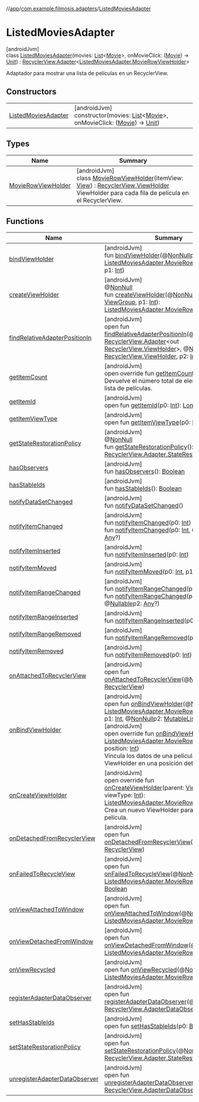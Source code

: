 //[app](../../../index.md)/[com.example.filmosis.adapters](../index.md)/[ListedMoviesAdapter](index.md)

# ListedMoviesAdapter

[androidJvm]\
class [ListedMoviesAdapter](index.md)(movies: [List](https://kotlinlang.org/api/latest/jvm/stdlib/kotlin.collections/-list/index.html)&lt;[Movie](../../com.example.filmosis.data.model.tmdb/-movie/index.md)&gt;, onMovieClick: ([Movie](../../com.example.filmosis.data.model.tmdb/-movie/index.md)) -&gt; [Unit](https://kotlinlang.org/api/latest/jvm/stdlib/kotlin/-unit/index.html)) : [RecyclerView.Adapter](https://developer.android.com/reference/kotlin/androidx/recyclerview/widget/RecyclerView.Adapter.html)&lt;[ListedMoviesAdapter.MovieRowViewHolder](-movie-row-view-holder/index.md)&gt; 

Adaptador para mostrar una lista de películas en un RecyclerView.

## Constructors

| | |
|---|---|
| [ListedMoviesAdapter](-listed-movies-adapter.md) | [androidJvm]<br>constructor(movies: [List](https://kotlinlang.org/api/latest/jvm/stdlib/kotlin.collections/-list/index.html)&lt;[Movie](../../com.example.filmosis.data.model.tmdb/-movie/index.md)&gt;, onMovieClick: ([Movie](../../com.example.filmosis.data.model.tmdb/-movie/index.md)) -&gt; [Unit](https://kotlinlang.org/api/latest/jvm/stdlib/kotlin/-unit/index.html)) |

## Types

| Name | Summary |
|---|---|
| [MovieRowViewHolder](-movie-row-view-holder/index.md) | [androidJvm]<br>class [MovieRowViewHolder](-movie-row-view-holder/index.md)(itemView: [View](https://developer.android.com/reference/kotlin/android/view/View.html)) : [RecyclerView.ViewHolder](https://developer.android.com/reference/kotlin/androidx/recyclerview/widget/RecyclerView.ViewHolder.html)<br>ViewHolder para cada fila de película en el RecyclerView. |

## Functions

| Name | Summary |
|---|---|
| [bindViewHolder](index.md#-464846293%2FFunctions%2F-912451524) | [androidJvm]<br>fun [bindViewHolder](index.md#-464846293%2FFunctions%2F-912451524)(@[NonNull](https://developer.android.com/reference/kotlin/androidx/annotation/NonNull.html)p0: [ListedMoviesAdapter.MovieRowViewHolder](-movie-row-view-holder/index.md), p1: [Int](https://kotlinlang.org/api/latest/jvm/stdlib/kotlin/-int/index.html)) |
| [createViewHolder](../-servicio-adapter/index.md#1423244545%2FFunctions%2F-912451524) | [androidJvm]<br>@[NonNull](https://developer.android.com/reference/kotlin/androidx/annotation/NonNull.html)<br>fun [createViewHolder](../-servicio-adapter/index.md#1423244545%2FFunctions%2F-912451524)(@[NonNull](https://developer.android.com/reference/kotlin/androidx/annotation/NonNull.html)p0: [ViewGroup](https://developer.android.com/reference/kotlin/android/view/ViewGroup.html), p1: [Int](https://kotlinlang.org/api/latest/jvm/stdlib/kotlin/-int/index.html)): [ListedMoviesAdapter.MovieRowViewHolder](-movie-row-view-holder/index.md) |
| [findRelativeAdapterPositionIn](../-servicio-adapter/index.md#-1238180073%2FFunctions%2F-912451524) | [androidJvm]<br>open fun [findRelativeAdapterPositionIn](../-servicio-adapter/index.md#-1238180073%2FFunctions%2F-912451524)(@[NonNull](https://developer.android.com/reference/kotlin/androidx/annotation/NonNull.html)p0: [RecyclerView.Adapter](https://developer.android.com/reference/kotlin/androidx/recyclerview/widget/RecyclerView.Adapter.html)&lt;out [RecyclerView.ViewHolder](https://developer.android.com/reference/kotlin/androidx/recyclerview/widget/RecyclerView.ViewHolder.html)&gt;, @[NonNull](https://developer.android.com/reference/kotlin/androidx/annotation/NonNull.html)p1: [RecyclerView.ViewHolder](https://developer.android.com/reference/kotlin/androidx/recyclerview/widget/RecyclerView.ViewHolder.html), p2: [Int](https://kotlinlang.org/api/latest/jvm/stdlib/kotlin/-int/index.html)): [Int](https://kotlinlang.org/api/latest/jvm/stdlib/kotlin/-int/index.html) |
| [getItemCount](get-item-count.md) | [androidJvm]<br>open override fun [getItemCount](get-item-count.md)(): [Int](https://kotlinlang.org/api/latest/jvm/stdlib/kotlin/-int/index.html)<br>Devuelve el número total de elementos en la lista de películas. |
| [getItemId](../-servicio-adapter/index.md#725914875%2FFunctions%2F-912451524) | [androidJvm]<br>open fun [getItemId](../-servicio-adapter/index.md#725914875%2FFunctions%2F-912451524)(p0: [Int](https://kotlinlang.org/api/latest/jvm/stdlib/kotlin/-int/index.html)): [Long](https://kotlinlang.org/api/latest/jvm/stdlib/kotlin/-long/index.html) |
| [getItemViewType](../-personas-adapter/index.md#714126295%2FFunctions%2F-912451524) | [androidJvm]<br>open fun [getItemViewType](../-personas-adapter/index.md#714126295%2FFunctions%2F-912451524)(p0: [Int](https://kotlinlang.org/api/latest/jvm/stdlib/kotlin/-int/index.html)): [Int](https://kotlinlang.org/api/latest/jvm/stdlib/kotlin/-int/index.html) |
| [getStateRestorationPolicy](../-servicio-adapter/index.md#1717359980%2FFunctions%2F-912451524) | [androidJvm]<br>@[NonNull](https://developer.android.com/reference/kotlin/androidx/annotation/NonNull.html)<br>fun [getStateRestorationPolicy](../-servicio-adapter/index.md#1717359980%2FFunctions%2F-912451524)(): [RecyclerView.Adapter.StateRestorationPolicy](https://developer.android.com/reference/kotlin/androidx/recyclerview/widget/RecyclerView.Adapter.StateRestorationPolicy.html) |
| [hasObservers](../-servicio-adapter/index.md#1092162006%2FFunctions%2F-912451524) | [androidJvm]<br>fun [hasObservers](../-servicio-adapter/index.md#1092162006%2FFunctions%2F-912451524)(): [Boolean](https://kotlinlang.org/api/latest/jvm/stdlib/kotlin/-boolean/index.html) |
| [hasStableIds](../-servicio-adapter/index.md#16685238%2FFunctions%2F-912451524) | [androidJvm]<br>fun [hasStableIds](../-servicio-adapter/index.md#16685238%2FFunctions%2F-912451524)(): [Boolean](https://kotlinlang.org/api/latest/jvm/stdlib/kotlin/-boolean/index.html) |
| [notifyDataSetChanged](../-servicio-adapter/index.md#-1095556076%2FFunctions%2F-912451524) | [androidJvm]<br>fun [notifyDataSetChanged](../-servicio-adapter/index.md#-1095556076%2FFunctions%2F-912451524)() |
| [notifyItemChanged](../-servicio-adapter/index.md#-1721030169%2FFunctions%2F-912451524) | [androidJvm]<br>fun [notifyItemChanged](../-servicio-adapter/index.md#-1721030169%2FFunctions%2F-912451524)(p0: [Int](https://kotlinlang.org/api/latest/jvm/stdlib/kotlin/-int/index.html))<br>fun [notifyItemChanged](../-servicio-adapter/index.md#748267402%2FFunctions%2F-912451524)(p0: [Int](https://kotlinlang.org/api/latest/jvm/stdlib/kotlin/-int/index.html), @[Nullable](https://developer.android.com/reference/kotlin/androidx/annotation/Nullable.html)p1: [Any](https://kotlinlang.org/api/latest/jvm/stdlib/kotlin/-any/index.html)?) |
| [notifyItemInserted](../-servicio-adapter/index.md#2137269507%2FFunctions%2F-912451524) | [androidJvm]<br>fun [notifyItemInserted](../-servicio-adapter/index.md#2137269507%2FFunctions%2F-912451524)(p0: [Int](https://kotlinlang.org/api/latest/jvm/stdlib/kotlin/-int/index.html)) |
| [notifyItemMoved](../-servicio-adapter/index.md#-1694317867%2FFunctions%2F-912451524) | [androidJvm]<br>fun [notifyItemMoved](../-servicio-adapter/index.md#-1694317867%2FFunctions%2F-912451524)(p0: [Int](https://kotlinlang.org/api/latest/jvm/stdlib/kotlin/-int/index.html), p1: [Int](https://kotlinlang.org/api/latest/jvm/stdlib/kotlin/-int/index.html)) |
| [notifyItemRangeChanged](../-servicio-adapter/index.md#1769183193%2FFunctions%2F-912451524) | [androidJvm]<br>fun [notifyItemRangeChanged](../-servicio-adapter/index.md#1769183193%2FFunctions%2F-912451524)(p0: [Int](https://kotlinlang.org/api/latest/jvm/stdlib/kotlin/-int/index.html), p1: [Int](https://kotlinlang.org/api/latest/jvm/stdlib/kotlin/-int/index.html))<br>fun [notifyItemRangeChanged](../-servicio-adapter/index.md#1916975740%2FFunctions%2F-912451524)(p0: [Int](https://kotlinlang.org/api/latest/jvm/stdlib/kotlin/-int/index.html), p1: [Int](https://kotlinlang.org/api/latest/jvm/stdlib/kotlin/-int/index.html), @[Nullable](https://developer.android.com/reference/kotlin/androidx/annotation/Nullable.html)p2: [Any](https://kotlinlang.org/api/latest/jvm/stdlib/kotlin/-any/index.html)?) |
| [notifyItemRangeInserted](../-servicio-adapter/index.md#-2104748521%2FFunctions%2F-912451524) | [androidJvm]<br>fun [notifyItemRangeInserted](../-servicio-adapter/index.md#-2104748521%2FFunctions%2F-912451524)(p0: [Int](https://kotlinlang.org/api/latest/jvm/stdlib/kotlin/-int/index.html), p1: [Int](https://kotlinlang.org/api/latest/jvm/stdlib/kotlin/-int/index.html)) |
| [notifyItemRangeRemoved](../-servicio-adapter/index.md#999899269%2FFunctions%2F-912451524) | [androidJvm]<br>fun [notifyItemRangeRemoved](../-servicio-adapter/index.md#999899269%2FFunctions%2F-912451524)(p0: [Int](https://kotlinlang.org/api/latest/jvm/stdlib/kotlin/-int/index.html), p1: [Int](https://kotlinlang.org/api/latest/jvm/stdlib/kotlin/-int/index.html)) |
| [notifyItemRemoved](../-servicio-adapter/index.md#-189254469%2FFunctions%2F-912451524) | [androidJvm]<br>fun [notifyItemRemoved](../-servicio-adapter/index.md#-189254469%2FFunctions%2F-912451524)(p0: [Int](https://kotlinlang.org/api/latest/jvm/stdlib/kotlin/-int/index.html)) |
| [onAttachedToRecyclerView](../-servicio-adapter/index.md#-1243461790%2FFunctions%2F-912451524) | [androidJvm]<br>open fun [onAttachedToRecyclerView](../-servicio-adapter/index.md#-1243461790%2FFunctions%2F-912451524)(@[NonNull](https://developer.android.com/reference/kotlin/androidx/annotation/NonNull.html)p0: [RecyclerView](https://developer.android.com/reference/kotlin/androidx/recyclerview/widget/RecyclerView.html)) |
| [onBindViewHolder](index.md#1781806868%2FFunctions%2F-912451524) | [androidJvm]<br>open fun [onBindViewHolder](index.md#1781806868%2FFunctions%2F-912451524)(@[NonNull](https://developer.android.com/reference/kotlin/androidx/annotation/NonNull.html)p0: [ListedMoviesAdapter.MovieRowViewHolder](-movie-row-view-holder/index.md), p1: [Int](https://kotlinlang.org/api/latest/jvm/stdlib/kotlin/-int/index.html), @[NonNull](https://developer.android.com/reference/kotlin/androidx/annotation/NonNull.html)p2: [MutableList](https://kotlinlang.org/api/latest/jvm/stdlib/kotlin.collections/-mutable-list/index.html)&lt;[Any](https://kotlinlang.org/api/latest/jvm/stdlib/kotlin/-any/index.html)&gt;)<br>[androidJvm]<br>open override fun [onBindViewHolder](on-bind-view-holder.md)(holder: [ListedMoviesAdapter.MovieRowViewHolder](-movie-row-view-holder/index.md), position: [Int](https://kotlinlang.org/api/latest/jvm/stdlib/kotlin/-int/index.html))<br>Vincula los datos de una película específica al ViewHolder en una posición determinada. |
| [onCreateViewHolder](on-create-view-holder.md) | [androidJvm]<br>open override fun [onCreateViewHolder](on-create-view-holder.md)(parent: [ViewGroup](https://developer.android.com/reference/kotlin/android/view/ViewGroup.html), viewType: [Int](https://kotlinlang.org/api/latest/jvm/stdlib/kotlin/-int/index.html)): [ListedMoviesAdapter.MovieRowViewHolder](-movie-row-view-holder/index.md)<br>Crea un nuevo ViewHolder para las filas de película. |
| [onDetachedFromRecyclerView](../-servicio-adapter/index.md#-1201433889%2FFunctions%2F-912451524) | [androidJvm]<br>open fun [onDetachedFromRecyclerView](../-servicio-adapter/index.md#-1201433889%2FFunctions%2F-912451524)(@[NonNull](https://developer.android.com/reference/kotlin/androidx/annotation/NonNull.html)p0: [RecyclerView](https://developer.android.com/reference/kotlin/androidx/recyclerview/widget/RecyclerView.html)) |
| [onFailedToRecycleView](index.md#-1413174233%2FFunctions%2F-912451524) | [androidJvm]<br>open fun [onFailedToRecycleView](index.md#-1413174233%2FFunctions%2F-912451524)(@[NonNull](https://developer.android.com/reference/kotlin/androidx/annotation/NonNull.html)p0: [ListedMoviesAdapter.MovieRowViewHolder](-movie-row-view-holder/index.md)): [Boolean](https://kotlinlang.org/api/latest/jvm/stdlib/kotlin/-boolean/index.html) |
| [onViewAttachedToWindow](index.md#-705018483%2FFunctions%2F-912451524) | [androidJvm]<br>open fun [onViewAttachedToWindow](index.md#-705018483%2FFunctions%2F-912451524)(@[NonNull](https://developer.android.com/reference/kotlin/androidx/annotation/NonNull.html)p0: [ListedMoviesAdapter.MovieRowViewHolder](-movie-row-view-holder/index.md)) |
| [onViewDetachedFromWindow](index.md#-132796560%2FFunctions%2F-912451524) | [androidJvm]<br>open fun [onViewDetachedFromWindow](index.md#-132796560%2FFunctions%2F-912451524)(@[NonNull](https://developer.android.com/reference/kotlin/androidx/annotation/NonNull.html)p0: [ListedMoviesAdapter.MovieRowViewHolder](-movie-row-view-holder/index.md)) |
| [onViewRecycled](index.md#-1094851413%2FFunctions%2F-912451524) | [androidJvm]<br>open fun [onViewRecycled](index.md#-1094851413%2FFunctions%2F-912451524)(@[NonNull](https://developer.android.com/reference/kotlin/androidx/annotation/NonNull.html)p0: [ListedMoviesAdapter.MovieRowViewHolder](-movie-row-view-holder/index.md)) |
| [registerAdapterDataObserver](../-servicio-adapter/index.md#-149943229%2FFunctions%2F-912451524) | [androidJvm]<br>open fun [registerAdapterDataObserver](../-servicio-adapter/index.md#-149943229%2FFunctions%2F-912451524)(@[NonNull](https://developer.android.com/reference/kotlin/androidx/annotation/NonNull.html)p0: [RecyclerView.AdapterDataObserver](https://developer.android.com/reference/kotlin/androidx/recyclerview/widget/RecyclerView.AdapterDataObserver.html)) |
| [setHasStableIds](../-servicio-adapter/index.md#1991189249%2FFunctions%2F-912451524) | [androidJvm]<br>open fun [setHasStableIds](../-servicio-adapter/index.md#1991189249%2FFunctions%2F-912451524)(p0: [Boolean](https://kotlinlang.org/api/latest/jvm/stdlib/kotlin/-boolean/index.html)) |
| [setStateRestorationPolicy](../-servicio-adapter/index.md#1439711293%2FFunctions%2F-912451524) | [androidJvm]<br>open fun [setStateRestorationPolicy](../-servicio-adapter/index.md#1439711293%2FFunctions%2F-912451524)(@[NonNull](https://developer.android.com/reference/kotlin/androidx/annotation/NonNull.html)p0: [RecyclerView.Adapter.StateRestorationPolicy](https://developer.android.com/reference/kotlin/androidx/recyclerview/widget/RecyclerView.Adapter.StateRestorationPolicy.html)) |
| [unregisterAdapterDataObserver](../-servicio-adapter/index.md#607934410%2FFunctions%2F-912451524) | [androidJvm]<br>open fun [unregisterAdapterDataObserver](../-servicio-adapter/index.md#607934410%2FFunctions%2F-912451524)(@[NonNull](https://developer.android.com/reference/kotlin/androidx/annotation/NonNull.html)p0: [RecyclerView.AdapterDataObserver](https://developer.android.com/reference/kotlin/androidx/recyclerview/widget/RecyclerView.AdapterDataObserver.html)) |
